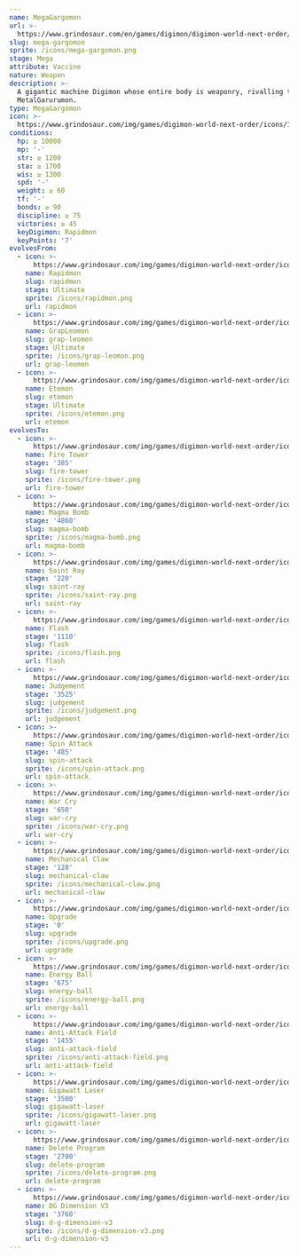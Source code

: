 ```yaml
---
name: MegaGargomon
url: >-
  https://www.grindosaur.com/en/games/digimon/digimon-world-next-order/digimon/169-mega-gargomon
slug: mega-gargomon
sprite: /icons/mega-gargomon.png
stage: Mega
attribute: Vaccine
nature: Weapon
description: >-
  A gigantic machine Digimon whose entire body is weaponry, rivalling that of
  MetalGarurumon.
type: MegaGargomon
icon: >-
  https://www.grindosaur.com/img/games/digimon-world-next-order/icons/169-megagargomon-icon.png
conditions:
  hp: ≥ 10000
  mp: '-'
  str: ≥ 1200
  sta: ≥ 1700
  wis: ≥ 1300
  spd: '-'
  weight: ≥ 60
  tf: '-'
  bonds: ≥ 90
  discipline: ≥ 75
  victories: ≥ 45
  keyDigimon: Rapidmon
  keyPoints: '7'
evolvesFrom:
  - icon: >-
      https://www.grindosaur.com/img/games/digimon-world-next-order/icons/122-rapidmon-icon-small.png
    name: Rapidmon
    slug: rapidmon
    stage: Ultimate
    sprite: /icons/rapidmon.png
    url: rapidmon
  - icon: >-
      https://www.grindosaur.com/img/games/digimon-world-next-order/icons/137-grapleomon-icon-small.png
    name: GrapLeomon
    slug: grap-leomon
    stage: Ultimate
    sprite: /icons/grap-leomon.png
    url: grap-leomon
  - icon: >-
      https://www.grindosaur.com/img/games/digimon-world-next-order/icons/153-etemon-icon-small.png
    name: Etemon
    slug: etemon
    stage: Ultimate
    sprite: /icons/etemon.png
    url: etemon
evolvesTo:
  - icon: >-
      https://www.grindosaur.com/img/games/digimon-world-next-order/icons/2-fire-tower-icon.png
    name: Fire Tower
    stage: '385'
    slug: fire-tower
    sprite: /icons/fire-tower.png
    url: fire-tower
  - icon: >-
      https://www.grindosaur.com/img/games/digimon-world-next-order/icons/6-magma-bomb-icon.png
    name: Magma Bomb
    stage: '4860'
    slug: magma-bomb
    sprite: /icons/magma-bomb.png
    url: magma-bomb
  - icon: >-
      https://www.grindosaur.com/img/games/digimon-world-next-order/icons/37-saint-ray-icon.png
    name: Saint Ray
    stage: '220'
    slug: saint-ray
    sprite: /icons/saint-ray.png
    url: saint-ray
  - icon: >-
      https://www.grindosaur.com/img/games/digimon-world-next-order/icons/39-flash-icon.png
    name: Flash
    stage: '1110'
    slug: flash
    sprite: /icons/flash.png
    url: flash
  - icon: >-
      https://www.grindosaur.com/img/games/digimon-world-next-order/icons/41-judgement-icon.png
    name: Judgement
    stage: '3525'
    slug: judgement
    sprite: /icons/judgement.png
    url: judgement
  - icon: >-
      https://www.grindosaur.com/img/games/digimon-world-next-order/icons/45-spin-attack-icon.png
    name: Spin Attack
    stage: '485'
    slug: spin-attack
    sprite: /icons/spin-attack.png
    url: spin-attack
  - icon: >-
      https://www.grindosaur.com/img/games/digimon-world-next-order/icons/47-war-cry-icon.png
    name: War Cry
    stage: '650'
    slug: war-cry
    sprite: /icons/war-cry.png
    url: war-cry
  - icon: >-
      https://www.grindosaur.com/img/games/digimon-world-next-order/icons/50-mechanical-claw-icon.png
    name: Mechanical Claw
    stage: '120'
    slug: mechanical-claw
    sprite: /icons/mechanical-claw.png
    url: mechanical-claw
  - icon: >-
      https://www.grindosaur.com/img/games/digimon-world-next-order/icons/51-upgrade-icon.png
    name: Upgrade
    stage: '0'
    slug: upgrade
    sprite: /icons/upgrade.png
    url: upgrade
  - icon: >-
      https://www.grindosaur.com/img/games/digimon-world-next-order/icons/52-energy-ball-icon.png
    name: Energy Ball
    stage: '675'
    slug: energy-ball
    sprite: /icons/energy-ball.png
    url: energy-ball
  - icon: >-
      https://www.grindosaur.com/img/games/digimon-world-next-order/icons/53-anti-attack-field-icon.png
    name: Anti-Attack Field
    stage: '1455'
    slug: anti-attack-field
    sprite: /icons/anti-attack-field.png
    url: anti-attack-field
  - icon: >-
      https://www.grindosaur.com/img/games/digimon-world-next-order/icons/54-gigawatt-laser-icon.png
    name: Gigawatt Laser
    stage: '3500'
    slug: gigawatt-laser
    sprite: /icons/gigawatt-laser.png
    url: gigawatt-laser
  - icon: >-
      https://www.grindosaur.com/img/games/digimon-world-next-order/icons/55-delete-program-icon.png
    name: Delete Program
    stage: '2700'
    slug: delete-program
    sprite: /icons/delete-program.png
    url: delete-program
  - icon: >-
      https://www.grindosaur.com/img/games/digimon-world-next-order/icons/56-dg-dimension-v3-icon.png
    name: DG Dimension V3
    stage: '3760'
    slug: d-g-dimension-v3
    sprite: /icons/d-g-dimension-v3.png
    url: d-g-dimension-v3
---
```


